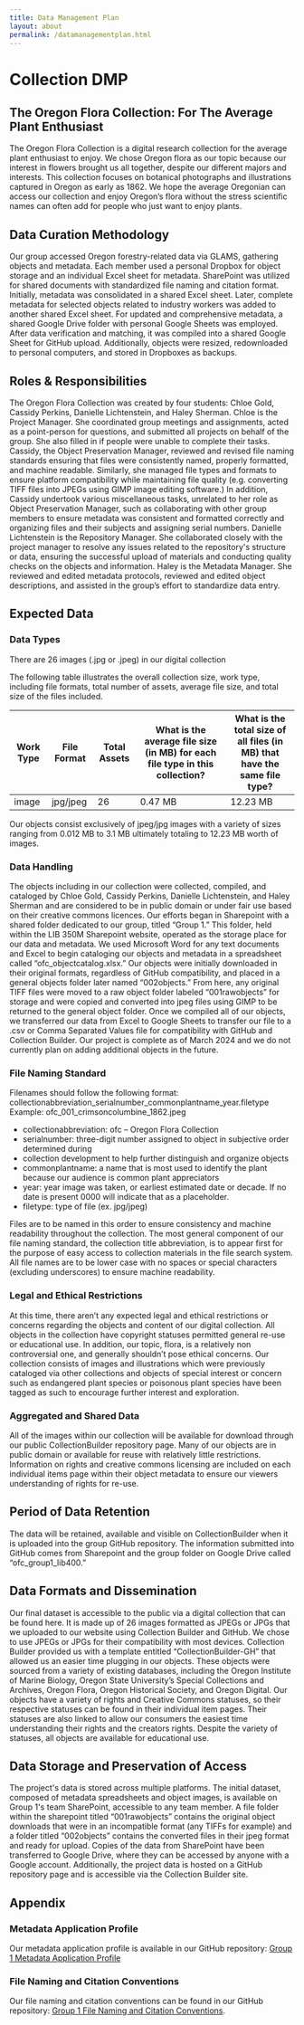 ```yaml
---
title: Data Management Plan
layout: about
permalink: /datamanagementplan.html
---
```


# Collection DMP
## The Oregon Flora Collection: For The Average Plant Enthusiast
The Oregon Flora Collection is a digital research collection for the average plant enthusiast to enjoy. We chose Oregon flora as our topic because our interest in flowers brought us all together, despite our different majors and interests. This collection focuses on botanical photographs and illustrations captured in Oregon as early as 1862. We hope the average Oregonian can access our collection and enjoy Oregon’s flora without the stress scientific names can often add for people who just want to enjoy plants. 

## Data Curation Methodology
Our group accessed Oregon forestry-related data via GLAMS, gathering objects and metadata. Each member used a personal Dropbox for object storage and an individual Excel sheet for metadata. SharePoint was utilized for shared documents with standardized file naming and citation format. Initially, metadata was consolidated in a shared Excel sheet. Later, complete metadata for selected objects related to industry workers was added to another shared Excel sheet. For updated and comprehensive metadata, a shared Google Drive folder with personal Google Sheets was employed. After data verification and matching, it was compiled into a shared Google Sheet for GitHub upload. Additionally, objects were resized, redownloaded to personal computers, and stored in Dropboxes as backups.

## Roles & Responsibilities
The Oregon Flora Collection was created by four students: Chloe Gold, Cassidy Perkins, Danielle Lichtenstein, and Haley Sherman. Chloe is the Project Manager. She coordinated group meetings and assignments, acted as a point-person for questions, and submitted all projects on behalf of the group. She also filled in if people were unable to complete their tasks. Cassidy, the Object Preservation Manager, reviewed and revised file naming standards ensuring that files were consistently named, properly formatted, and machine readable. Similarly, she managed file types and formats to ensure platform compatibility while maintaining file quality (e.g. converting TIFF files into JPEGs using GIMP image editing software.) In addition, Cassidy undertook various miscellaneous tasks, unrelated to her role as Object Preservation Manager, such as collaborating with other group members to ensure metadata was consistent and formatted correctly and organizing files and their subjects and assigning serial numbers. Danielle Lichtenstein is the Repository Manager. She collaborated closely with the project manager to resolve any issues related to the repository's structure or data, ensuring the successful upload of materials and conducting quality checks on the objects and information. Haley is the Metadata Manager. She reviewed and edited metadata protocols, reviewed and edited object descriptions, and assisted in the group’s effort to standardize data entry.

## Expected Data

### Data Types
There are 26 images (.jpg or .jpeg) in our digital collection

The following table illustrates the overall collection size, work type, including file formats, total number of assets, average file size, and total size of the files included.

| Work Type | File Format | Total Assets | What is the average file size (in MB) for each file type in this collection? | What is the total size of all files (in MB) that have the same file type? |
| ----------- | ----------- | ----------- | ----------- | ----------- |
| image | jpg/jpeg | 26 | 0.47 MB | 12.23 MB |

Our objects consist exclusively of jpeg/jpg images with a variety of sizes ranging from 0.012 MB to 3.1 MB ultimately totaling to 12.23 MB worth of images.

### Data Handling
The objects including in our collection were collected, compiled, and cataloged by Chloe Gold, Cassidy Perkins, Danielle Lichtenstein, and Haley Sherman and are considered to be in public domain or under fair use based on their creative commons licences.  Our efforts began in Sharepoint with a shared folder dedicated to our group, titled “Group 1.” This folder, held within the LIB 350M Sharepoint website, operated as the storage place for our data and metadata. We used Microsoft Word for any text documents and Excel to begin cataloging our objects and metadata in a spreadsheet called “ofc_objectcatalog.xlsx.” Our objects were initially downloaded in their original formats, regardless of GitHub compatibility, and placed in a general objects folder later named “002objects.” From here, any original TIFF files were moved to a raw object folder labeled “001rawobjects” for storage and were copied and converted into jpeg files using GIMP to be returned to the general object folder. Once we compiled all of our objects, we transferred our data from Excel to Google Sheets to transfer our file to a .csv or Comma Separated Values file for compatibility with GitHub and Collection Builder. Our project is complete as of March 2024 and we do not currently plan on adding additional objects in the future.

### File Naming Standard
Filenames should follow the following format:
collectionabbreviation_serialnumber_commonplantname_year.filetype 
Example: ofc_001_crimsoncolumbine_1862.jpeg 
* collectionabbreviation: ofc – Oregon Flora Collection 
* serialnumber: three-digit number assigned to object in subjective order determined during 
* collection development to help further distinguish and organize objects
* commonplantname: a name that is most used to identify the plant because our audience is common plant appreciators 
* year: year image was taken, or earliest estimated date or decade. If no date is present 0000 will indicate that as a placeholder.
* filetype: type of file (ex. jpg/jpeg)							

Files are to be named in this order to ensure consistency and machine readability throughout the collection. The most general component of our file naming standard, the collection title abbreviation, is to appear first for the purpose of easy access to collection materials in the file search system. All file names are to be lower case with no spaces or special characters (excluding underscores) to ensure machine readability. 

### Legal and Ethical Restrictions 
At this time, there aren’t any expected legal and ethical restrictions or concerns regarding the objects and content of our digital collection. All objects in the collection have copyright statuses permitted general re-use or educational use. In addition, our topic, flora, is a relatively non controversial one, and generally shouldn’t pose ethical concerns. Our collection consists of images and illustrations which were previously cataloged via other collections and objects of special interest or concern such as endangered plant species or poisonous plant species have been tagged as such to encourage further interest and exploration.

### Aggregated and Shared Data
All of the images within our collection will be available for download through our public CollectionBuilder repository page. Many of our objects are in public domain or available for reuse with relatively little restrictions. Information on rights and creative commons licensing are included on each individual items page within their object metadata to ensure our viewers understanding of rights for re-use.

## Period of Data Retention
The data will be retained, available and visible on CollectionBuilder when it is uploaded into the group GitHub repository. The information submitted into GitHub comes from Sharepoint and the group folder on Google Drive called “ofc_group1_lib400.” 

## Data Formats and Dissemination
Our final dataset is accessible to the public via a digital collection that can be found here. It is made up of 26 images formatted as JPEGs or JPGs that we uploaded to our website using Collection Builder and GitHub. We chose to use JPEGs or JPGs for their compatibility with most devices. Collection Builder provided us with a template entitled “CollectionBuilder-GH” that allowed us an easier time plugging in our objects. These objects were sourced from a variety of existing databases, including the Oregon Institute of Marine Biology, Oregon State University’s Special Collections and Archives, Oregon Flora, Oregon Historical Society, and Oregon Digital. Our objects have a variety of rights and Creative Commons statuses, so their respective statuses can be found in their individual item pages. Their statuses are also linked to allow our consumers the easiest time understanding their rights and the creators rights. Despite the variety of statuses, all objects are available for educational use.  

## Data Storage and Preservation of Access
The project's data is stored across multiple platforms. The initial dataset, composed of metadata spreadsheets and object images, is available on Group 1's team SharePoint, accessible to any team member. A file folder within the sharepoint titled “001rawobjects” contains the original object downloads that were in an incompatible format (any TIFFs for example) and a folder titled “002objects” contains the converted files in their jpeg format and ready for upload. Copies of the data from SharePoint have been transferred to Google Drive, where they can be accessed by anyone with a Google account. Additionally, the project data is hosted on a GitHub repository page and is accessible via the Collection Builder site.

## Appendix
### Metadata Application Profile
Our metadata application profile is available in our GitHub repository: [Group 1 Metadata Application Profile](https://github.com/LIB350MWinter2024/group1/blob/main/objects/group1_lib400_map.pdf)
### File Naming and Citation Conventions
Our file naming and citation conventions can be found in our GitHub repository: [Group 1 File Naming and Citation Conventions](https://github.com/LIB350MWinter2024/group1/blob/main/objects/file_naming_conventions.pdf).
